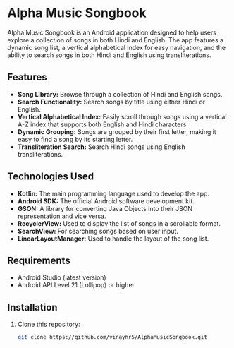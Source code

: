 # Alpha Music Songbook

Alpha Music Songbook is an Android application designed to help users explore a collection of songs in both Hindi and English. The app features a dynamic song list, a vertical alphabetical index for easy navigation, and the ability to search songs in both Hindi and English using transliterations.

## Features

- **Song Library:** Browse through a collection of Hindi and English songs.
- **Search Functionality:** Search songs by title using either Hindi or English.
- **Vertical Alphabetical Index:** Easily scroll through songs using a vertical A-Z index that supports both English and Hindi characters.
- **Dynamic Grouping:** Songs are grouped by their first letter, making it easy to find a song by its starting letter.
- **Transliteration Search:** Search Hindi songs using English transliterations.

## Technologies Used

- **Kotlin:** The main programming language used to develop the app.
- **Android SDK:** The official Android software development kit.
- **GSON:** A library for converting Java Objects into their JSON representation and vice versa.
- **RecyclerView:** Used to display the list of songs in a scrollable format.
- **SearchView:** For searching songs based on user input.
- **LinearLayoutManager:** Used to handle the layout of the song list.

## Requirements

- Android Studio (latest version)
- Android API Level 21 (Lollipop) or higher

## Installation

1. Clone this repository:

   ```bash
   git clone https://github.com/vinayhr5/AlphaMusicSongbook.git
